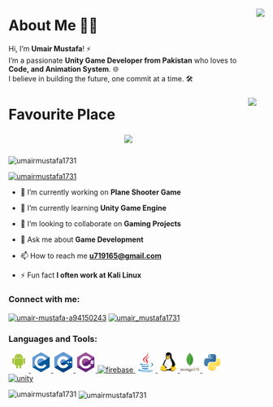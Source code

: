 

###
<img align="right" height="600" src="https://i.pinimg.com/originals/bc/6c/17/bc6c171eee288a2f1e124c749303b24e.gif"  />

###

<div align="left">
</div>

###

<div align="left">
</div>

###

<div align="left">
</div>

###


# About Me 👨‍💻

Hi, I’m **Umair Mustafa**! ⚡  
I’m a passionate **Unity Game Developer from Pakistan** who loves to **Code, and Animation System**. 🌐  
I believe in building the future, one commit at a time. 🛠️

###
<img align="right" height="750" src="https://europe1.discourse-cdn.com/unity/original/4X/d/7/1/d716e0a7d1c1fe504b46ce8497197d9cbdc7fbd9.gif"  />

###

<div align="left">
</div>

###

<div align="left">
</div>

###

<div align="left">
</div>

###


# Favourite Place 

###

<div align="center">
  <img height="750" src="https://preview.redd.it/8zmdp06tekl61.jpg?width=1080&crop=smart&auto=webp&s=1ec0c2e8cf269067613036b4625dd75a4a15d555"  />
</div>

###

<div align="left">
</div>

###

<div align="left">
</div>

###
<p align="left"> <img src="https://komarev.com/ghpvc/?username=umairmustafa1731&label=Profile%20views&color=0e75b6&style=flat" alt="umairmustafa1731" /> </p>

<p align="left"> <a href="https://github.com/ryo-ma/github-profile-trophy"><img src="https://github-profile-trophy.vercel.app/?username=umairmustafa1731" alt="umairmustafa1731" /></a> </p>

- 🔭 I’m currently working on **Plane Shooter Game**

- 🌱 I’m currently learning **Unity Game Engine**

- 👯 I’m looking to collaborate on **Gaming Projects**

- 💬 Ask me about **Game Development**

- 📫 How to reach me **u719165@gmail.com**

- ⚡ Fun fact **I often work at Kali Linux**


<h3 align="left">Connect with me:</h3>
<p align="left">
<a href="https://linkedin.com/in/umair-mustafa-a94150243" target="blank"><img align="center" src="https://raw.githubusercontent.com/rahuldkjain/github-profile-readme-generator/master/src/images/icons/Social/linked-in-alt.svg" alt="umair-mustafa-a94150243" height="30" width="40" /></a>
<a href="https://instagram.com/umair_mustafa1731" target="blank"><img align="center" src="https://raw.githubusercontent.com/rahuldkjain/github-profile-readme-generator/master/src/images/icons/Social/instagram.svg" alt="umair_mustafa1731" height="30" width="40" /></a>
</p>

<h3 align="left">Languages and Tools:</h3>
<p align="left"> <a href="https://developer.android.com" target="_blank" rel="noreferrer"> <img src="https://raw.githubusercontent.com/devicons/devicon/master/icons/android/android-original-wordmark.svg" alt="android" width="40" height="40"/> </a> <a href="https://www.cprogramming.com/" target="_blank" rel="noreferrer"> <img src="https://raw.githubusercontent.com/devicons/devicon/master/icons/c/c-original.svg" alt="c" width="40" height="40"/> </a> <a href="https://www.w3schools.com/cpp/" target="_blank" rel="noreferrer"> <img src="https://raw.githubusercontent.com/devicons/devicon/master/icons/cplusplus/cplusplus-original.svg" alt="cplusplus" width="40" height="40"/> </a> <a href="https://www.w3schools.com/cs/" target="_blank" rel="noreferrer"> <img src="https://raw.githubusercontent.com/devicons/devicon/master/icons/csharp/csharp-original.svg" alt="csharp" width="40" height="40"/> </a> <a href="https://firebase.google.com/" target="_blank" rel="noreferrer"> <img src="https://www.vectorlogo.zone/logos/firebase/firebase-icon.svg" alt="firebase" width="40" height="40"/> </a> <a href="https://www.java.com" target="_blank" rel="noreferrer"> <img src="https://raw.githubusercontent.com/devicons/devicon/master/icons/java/java-original.svg" alt="java" width="40" height="40"/> </a> <a href="https://www.linux.org/" target="_blank" rel="noreferrer"> <img src="https://raw.githubusercontent.com/devicons/devicon/master/icons/linux/linux-original.svg" alt="linux" width="40" height="40"/> </a> <a href="https://www.mongodb.com/" target="_blank" rel="noreferrer"> <img src="https://raw.githubusercontent.com/devicons/devicon/master/icons/mongodb/mongodb-original-wordmark.svg" alt="mongodb" width="40" height="40"/> </a> <a href="https://www.python.org" target="_blank" rel="noreferrer"> <img src="https://raw.githubusercontent.com/devicons/devicon/master/icons/python/python-original.svg" alt="python" width="40" height="40"/> </a> <a href="https://unity.com/" target="_blank" rel="noreferrer"> <img src="https://www.vectorlogo.zone/logos/unity3d/unity3d-icon.svg" alt="unity" width="40" height="40"/> </a> </p>

<p><img align="left" src="https://github-readme-stats.vercel.app/api/top-langs?username=umairmustafa1731&show_icons=true&locale=en&layout=compact" alt="umairmustafa1731" /></p>

<p>&nbsp;<img align="center" src="https://github-readme-stats.vercel.app/api?username=umairmustafa1731&show_icons=true&locale=en" alt="umairmustafa1731" /></p>
